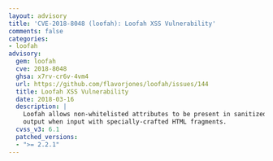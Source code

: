```yaml
---
layout: advisory
title: 'CVE-2018-8048 (loofah): Loofah XSS Vulnerability'
comments: false
categories:
- loofah
advisory:
  gem: loofah
  cve: 2018-8048
  ghsa: x7rv-cr6v-4vm4
  url: https://github.com/flavorjones/loofah/issues/144
  title: Loofah XSS Vulnerability
  date: 2018-03-16
  description: |
    Loofah allows non-whitelisted attributes to be present in sanitized
    output when input with specially-crafted HTML fragments.
  cvss_v3: 6.1
  patched_versions:
  - ">= 2.2.1"
---
```

